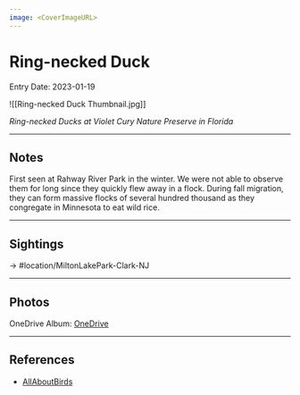 ```yaml
---
image: <CoverImageURL>
---
```


# Ring-necked Duck
Entry Date: 2023-01-19

![[Ring-necked Duck Thumbnail.jpg]]

*Ring-necked Ducks at Violet Cury Nature Preserve in Florida*

---------------------------------------------------------------
## Notes

First seen at Rahway River Park in the winter. We were not able to observe them for long since they quickly flew away in a flock. During fall migration, they can form massive flocks of several hundred thousand as they congregate in Minnesota to eat wild rice.

---------------------------------------------------------------
## Sightings

-> #location/MiltonLakePark-Clark-NJ 

---------------------------------------------------------------
## Photos
OneDrive Album: [OneDrive](https://1drv.ms/u/s!AvaIuMdCo_w-hMZzyJNrZsjUgrjyOQ?e=OgOJJl)

---------------------------------------------------------------
## References
- [AllAboutBirds](https://www.allaboutbirds.org/guide/Ring-necked_Duck/overview)